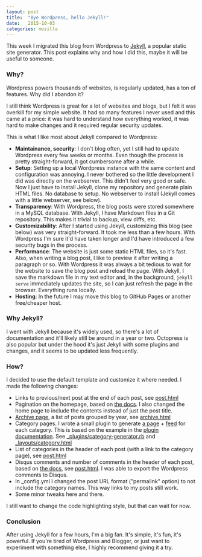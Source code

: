 ```yaml
---
layout: post
title:  "Bye Wordpress, hello Jekyll!"
date:   2015-10-03
categories: mozilla
---
```

This week I migrated this blog from Wordpress to [Jekyll](https://jekyllrb.com), a popular static site generator. This post explains why and how I did this, maybe it will be useful to someone.

### Why?
Wordpress powers thousands of websites, is regularly updated, has a ton of features. Why did I abandon it?

I still think Wordpress is great for a lot of websites and blogs, but I felt it was overkill for my simple website. It had so many features I never used and this came at a price: it was hard to understand how everything worked, it was hard to make changes and it required regular security updates.

This is what I like most about Jekyll compared to Wordpress:

* **Maintainance, security**: I don't blog often, yet I still had to update Wordpress every few weeks or months. Even though the process is pretty straight-forward, it got cumbersome after a while.
* **Setup**: Setting up a local Wordpress instance with the same content and configuration was annoying. I never bothered so the little development I did was directly on the webserver. This didn't feel very good or safe. Now I just have to install Jekyll, clone my repository and generate plain HTML files. No database to setup. No webserver to install (Jekyll comes with a little webserver, see below).
* **Transparency**: With Wordpress, the blog posts were stored somewhere in a MySQL database. With Jekyll, I have Markdown files in a Git repository. This makes it trivial to backup, view diffs, etc.
* **Customizability**: After I started using Jekyll, customizing this blog (see below) was very straight-forward. It took me less than a few hours. With Wordpress I'm sure it'd have taken longer and I'd have introduced a few security bugs in the process.
* **Performance**: The website is just some static HTML files, so it's fast. Also, when writing a blog post, I like to preview it after writing a paragraph or so. With Wordpress it was always a bit tedious to wait for the website to save the blog post and reload the page. With Jekyll, I save the markdown file in my text editor and, in the background, `jekyll serve` immediately updates the site, so I can just refresh the page in the browser. Everything runs locally.
* **Hosting**: In the future I may move this blog to GitHub Pages or another free/cheaper host.

### Why Jekyll?
I went with Jekyll because it's widely used, so there's a lot of documentation and it'll likely still be around in a year or two. Octopress is also popular but under the hood it's just Jekyll with some plugins and changes, and it seems to be updated less frequently.

### How?
I decided to use the default template and customize it where needed. I made the following changes:

* Links to previous/next post at the end of each post, see [post.html](https://github.com/jandem/website/blob/master/_layouts/post.html)
* Pagination on the homepage, based on [the docs](https://jekyllrb.com/docs/pagination/). I also changed the home page to include the contents instead of just the post title.
* [Archive page](/blog/archive/), a list of posts grouped by year, see [archive.html](https://github.com/jandem/website/blob/master/archive.html)
* Category pages. I wrote a small plugin to generate [a page](/blog/category/mozilla) + [feed](/blog/category/mozilla/feed.xml) for each category. This is based on the example in the [plugin documentation](http://jekyllrb.com/docs/plugins/#generators).
See [_plugins/category-generator.rb](https://github.com/jandem/website/blob/master/_plugins/category-generator.rb) and [_layouts/category.html](https://github.com/jandem/website/blob/master/_layouts/category.html)
* List of categories in the header of each post (with a link to the category page), see [post.html](https://github.com/jandem/website/blob/master/_layouts/post.html)
* Disqus comments and number of comments in the header of each post, based on [the docs](https://help.disqus.com/customer/portal/articles/565624-adding-comment-count-links-to-your-home-page), see [post.html](https://github.com/jandem/website/blob/master/_layouts/post.html). I was able to export the Wordpress comments to Disqus.
* In _config.yml I changed the post URL format ("permalink" option) to not include the category names. This way links to my posts still work.
* Some minor tweaks here and there.

I still want to change the code highlighting style, but that can wait for now.

### Conclusion
After using Jekyll for a few hours, I'm a big fan. It's simple, it's fun, it's powerful. If you're tired of Wordpress and Blogger, or just want to experiment with something else, I highly recommend giving it a try.